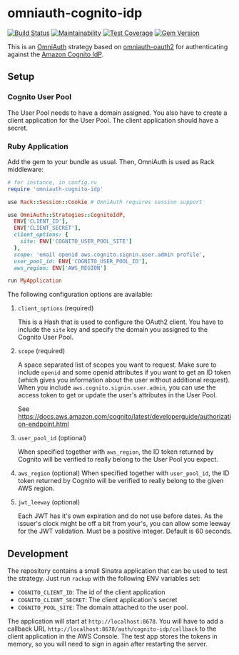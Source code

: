 # omniauth-cognito-idp

[![Build Status](https://travis-ci.org/Sage/omniauth-cognito-idp.svg?branch=master)](https://travis-ci.org/Sage/omniauth-cognito-idp)
[![Maintainability](https://api.codeclimate.com/v1/badges/fc91c64f9d7b63724714/maintainability)](https://codeclimate.com/github/Sage/omniauth-cognito-idp/maintainability)
[![Test Coverage](https://api.codeclimate.com/v1/badges/fc91c64f9d7b63724714/test_coverage)](https://codeclimate.com/github/Sage/omniauth-cognito-idp/test_coverage)
[![Gem Version](https://badge.fury.io/rb/omniauth-cognito-idp.svg)](https://badge.fury.io/rb/omniauth-cognito-idp)

This is an [OmniAuth](https://github.com/omniauth/omniauth) strategy based on
[omniauth-oauth2](https://github.com/omniauth/omniauth-oauth2) for authenticating against the
[Amazon Cognito IdP](https://docs.aws.amazon.com/cognito/latest/developerguide/cognito-userpools-server-contract-reference.html).

## Setup

### Cognito User Pool

The User Pool needs to have a domain assigned. You also have to create a client application for the User Pool. The
client application should have a secret.

### Ruby Application

Add the gem to your bundle as usual. Then, OmniAuth is used as Rack middleware:

```ruby
# for instance, in config.ru
require 'omniauth-cognito-idp'

use Rack::Session::Cookie # OmniAuth requires session support

use OmniAuth::Strategies::CognitoIdP,
  ENV['CLIENT_ID'],
  ENV['CLIENT_SECRET'],
  client_options: {
    site: ENV['COGNITO_USER_POOL_SITE']
  },
  scope: 'email openid aws.cognito.signin.user.admin profile',
  user_pool_id: ENV['COGNITO_USER_POOL_ID'],
  aws_region: ENV['AWS_REGION']

run MyApplication
```

The following configuration options are available:

1. `client_options` (required)

   This is a Hash that is used to configure the OAuth2 client. You have to include the `site` key and specify the domain
   you assigned to the Cognito User Pool.
2. `scope` (required)

   A space separated list of scopes you want to request. Make sure to include `openid` and some openid attributes if you
   want to get an ID token (which gives you information about the user without additional request). When you include
   `aws.cognito.signin.user.admin`, you can use the access token to get or update the user's attributes in the
   User Pool.
   
   See https://docs.aws.amazon.com/cognito/latest/developerguide/authorization-endpoint.html
3. `user_pool_id` (optional)

   When specified together with `aws_region`, the ID token returned by Cognito will be verified to really belong to the
   User Pool you expect.
4. `aws_region` (optional)
   When specified together with `user_pool_id`, the ID token returned by Cognito will be verified to really belong to
   the given AWS region.
5. `jwt_leeway` (optional)

   Each JWT has it's own expiration and do not use before dates. As the issuer's clock might be off a bit from your's,
   you can allow some leeway for the JWT validation. Must be a positive integer. Default is 60 seconds. 

## Development

The repository contains a small Sinatra application that can be used to test the strategy. Just run `rackup` with the
following ENV variables set:

* `COGNITO_CLIENT_ID`: The id of the client application
* `COGNITO_CLIENT_SECRET`: The client application's secret
* `COGNITO_POOL_SITE`: The domain attached to the user pool.

The application will start at `http://localhost:8678`. You will have to add a callback URL
`http://localhost:8678/auth/cognito-idp/callback` to the client application in the AWS Console. The test app stores the
tokens in memory, so you will need to sign in again after restarting the server.
